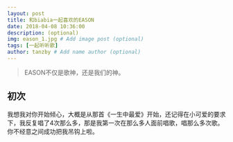 ```yaml
---
layout: post
title: 和biabia一起喜欢的EASON
date: 2018-04-08 10:36:00 
description: (optional)
img: eason_1.jpg # Add image post (optional)
tags: [一起听听歌]
author: tanzby # Add name author (optional)
---
```


>  EASON不仅是歌神，还是我们的神。

## 初次

我想我对你开始倾心，大概是从那首《一生中最爱》开始，还记得在小可爱的要求下，我反复唱了4次那么多，那是我第一次在那么多人面前唱歌，唱那么多次歌。你不经意之间成功把我吊钩上啦。